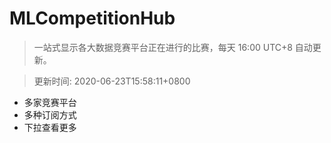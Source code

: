 # MLCompetitionHub

> 一站式显示各大数据竞赛平台正在进行的比赛，每天 16:00 UTC+8 自动更新。
  
> 更新时间: 2020-06-23T15:58:11+0800 

* 多家竞赛平台
* 多种订阅方式
* 下拉查看更多